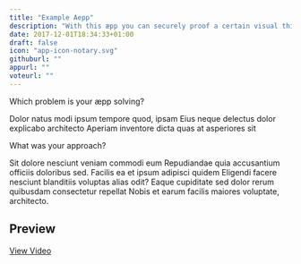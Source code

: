 ```yaml
---
title: "Example Aepp"
description: "With this æpp you can securely proof a certain visual thing occured on a certain time."
date: 2017-12-01T18:34:33+01:00
draft: false
icon: "app-icon-notary.svg"
githuburl: ""
appurl: ""
voteurl: ""
---
```


<p class="question">Which problem is your æpp solving?</p>
<p class="answer">
	Dolor natus modi ipsum tempore quod, ipsam Eius neque delectus dolor explicabo architecto Aperiam inventore dicta quas at asperiores sit
</p>
<p class="question">What was your approach?</p>
<p class="answer">Sit dolore nesciunt veniam commodi eum Repudiandae quia accusantium officiis doloribus sed. Facilis ea et ipsum adipisci quidem Eligendi facere nesciunt blanditiis voluptas alias odit? Eaque cupiditate sed dolor rerum quibusdam consectetur repellat Nobis et earum facilis maiores voluptate, architecto.</p>

<div class="grid line">
	<h2>Preview</h2>
	<a class="align-right button exciting" href="">View Video</a>
</div>

<div class="app-images">
	<img src="/img/hackathon-aepps/example/1.png" alt="">
	<img src="/img/hackathon-aepps/example/2.png" alt="">
	<img src="/img/hackathon-aepps/example/3.png" alt="">
</div>
